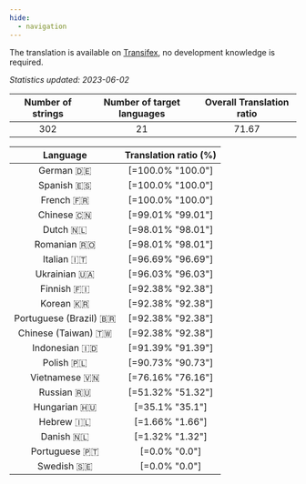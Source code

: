 ```yaml
---
hide:
  - navigation
---
```


<!--
DO NOT EDIT THIS FILE DIRECTLY.
It is generated automatically by transifex_stats.py in the scripts folder.
-->

The translation is available on [Transifex](https://www.transifex.com/quickosm/gui/), no development
knowledge is required.

*Statistics updated: 2023-06-02*

| Number of strings | Number of target languages | Overall Translation ratio |
|:-:|:-:|:-:|
302|21|71.67

| Language | Translation ratio (%) |
|:-:|:-:|
German 🇩🇪|[=100.0% "100.0"]|
Spanish 🇪🇸|[=100.0% "100.0"]|
French 🇫🇷|[=100.0% "100.0"]|
Chinese 🇨🇳|[=99.01% "99.01"]|
Dutch 🇳🇱|[=98.01% "98.01"]|
Romanian 🇷🇴|[=98.01% "98.01"]|
Italian 🇮🇹|[=96.69% "96.69"]|
Ukrainian 🇺🇦|[=96.03% "96.03"]|
Finnish 🇫🇮|[=92.38% "92.38"]|
Korean 🇰🇷|[=92.38% "92.38"]|
Portuguese (Brazil) 🇧🇷|[=92.38% "92.38"]|
Chinese (Taiwan) 🇹🇼|[=92.38% "92.38"]|
Indonesian 🇮🇩|[=91.39% "91.39"]|
Polish 🇵🇱|[=90.73% "90.73"]|
Vietnamese 🇻🇳|[=76.16% "76.16"]|
Russian 🇷🇺|[=51.32% "51.32"]|
Hungarian 🇭🇺|[=35.1% "35.1"]|
Hebrew 🇮🇱|[=1.66% "1.66"]|
Danish 🇳🇱|[=1.32% "1.32"]|
Portuguese 🇵🇹|[=0.0% "0.0"]|
Swedish 🇸🇪|[=0.0% "0.0"]|

